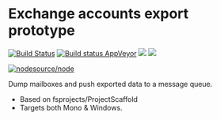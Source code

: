 # Exchange accounts export prototype

[![Build Status](https://travis-ci.org/fvn-linagora/exchange-exporter-proto.svg?branch=master)](https://travis-ci.org/fvn-linagora/exchange-exporter-proto)
[![Build status AppVeyor](https://ci.appveyor.com/api/projects/status/x3ms8eyiisoxqa8q/branch/master?svg=true)](https://ci.appveyor.com/project/fvn-linagora/exchange-exporter-proto/branch/master)
[![](https://images.microbadger.com/badges/image/linagofab/exchange-exporter-proto-ci.svg)](http://microbadger.com/images/linagofab/exchange-exporter-proto-ci "Get your own image badge on microbadger.com")
[![](https://images.microbadger.com/badges/version/linagofab/exchange-exporter-proto-ci.svg)](http://microbadger.com/images/linagofab/exchange-exporter-proto-ci "Get your own version badge on microbadger.com")

[![nodesource/node](http://dockeri.co/image/linagofab/exchange-exporter-proto-ci)](https://registry.hub.docker.com/u/linagofab/exchange-exporter-proto-ci/)

Dump mailboxes and push exported data to a message queue.

- Based on fsprojects/ProjectScaffold
- Targets both Mono & Windows.
